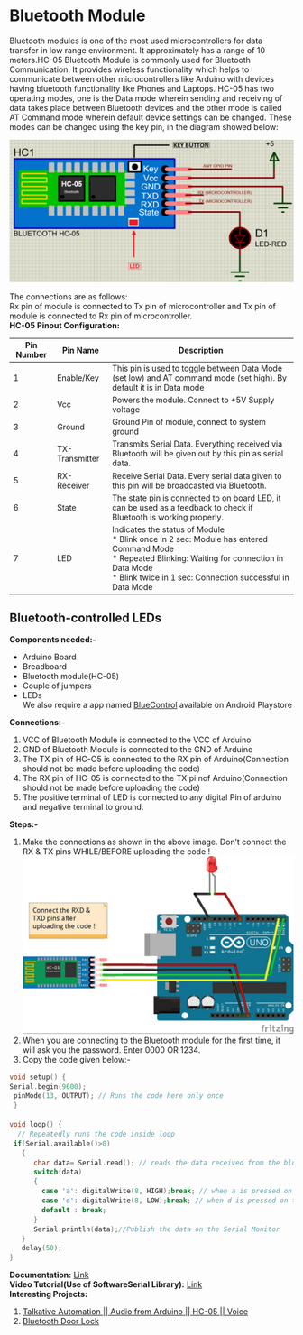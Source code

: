 # Bluetooth Module
Bluetooth modules is one of the most used microcontrollers for data transfer in low range environment. It approximately has a range of 10 meters.HC-05 Bluetooth Module is commonly used for Bluetooth Communication. It provides wireless functionality which helps to communicate between other microcontrollers like Arduino with devices having bluetooth functionality like Phones and Laptops.
HC-05 has two operating modes, one is the Data mode wherein sending and receiving of data takes place between Bluetooth devices and the other mode is called AT Command mode wherein default device settings can be changed. These modes can be changed using the key pin, in the diagram showed below:

![HC-05 Pinout](images/HC-05-Bluetooth-Module-pinout.png)

The connections are as follows: <br> 
Rx pin of module is connected to Tx pin of microcontroller and Tx pin of module is connected to Rx pin of microcontroller.<br>
**HC-05 Pinout Configuration:** <br>


|Pin Number|Pin Name|Description|
|---|---|---|
|1             |Enable/Key  |This pin is used to toggle between Data Mode (set low) and AT command mode (set high). By default it is in Data mode|
|2             |Vcc         |Powers the module. Connect to +5V Supply voltage|
|3             |Ground      |Ground Pin of module, connect to system ground|
|4             |TX-Transmitter|Transmits Serial Data. Everything received via Bluetooth will be given out by this pin as serial data.|
|5             |RX-Receiver |Receive Serial Data. Every serial data given to this pin will be broadcasted via Bluetooth.|
|6             |State       |The state pin is connected to on board LED, it can be used as a feedback to check if Bluetooth is working properly.|
|7             |LED         |Indicates the status of Module<br>\* Blink once in 2 sec: Module has entered Command Mode<br>\* Repeated Blinking: Waiting for connection in Data Mode<br>\* Blink twice in 1 sec: Connection successful in Data Mode|


## Bluetooth-controlled LEDs
**Components needed:-**<br>
* Arduino Board<br>
* Breadboard<br>
* Bluetooth module(HC-05)<br>
* Couple of jumpers<br>
* LEDs<br>
We also require a app named [BlueControl](https://play.google.com/store/apps/details?id=com.helektrika.bluecontrol) available on Android Playstore

**Connections:-**<br>
1. VCC of Bluetooth Module is connected to the VCC of Arduino<br>
2. GND of Bluetooth Module is connected to the GND of Arduino<br>
3. The TX pin of HC-O5 is connected to the RX pin of Arduino(Connection should not be made before uploading the code)<br>
4. The RX pin of HC-05 is connected to the TX pi nof Arduino(Connection should not be made before uploading the code)<br>
5. The positive terminal of LED is connected to any digital Pin of arduino and negative terminal to ground.<br>

**Steps:-**<br>
1. Make the connections as shown in the above image. Don’t connect the RX & TX pins WHILE/BEFORE  uploading the code !<br>
![image](images/bluetooh_connetion.jpg)
2. When you are connecting to the Bluetooth module for the first time, it will ask you the password. Enter 0000 OR 1234.<br>
3. Copy the code given below:-<br>
```cpp
void setup() {
Serial.begin(9600);
 pinMode(13, OUTPUT); // Runs the code here only once
 }
 
void loop() {
  // Repeatedly runs the code inside loop
 if(Serial.available()>0)
   {     
      char data= Serial.read(); // reads the data received from the bluetooth module
      switch(data)
      {
        case 'a': digitalWrite(8, HIGH);break; // when a is pressed on the app on your smart phone
        case 'd': digitalWrite(8, LOW);break; // when d is pressed on the app on your smart phone
        default : break;
      }
      Serial.println(data);//Publish the data on the Serial Monitor
   }
   delay(50);
}
```
**Documentation:** [Link](https://www.auselectronicsdirect.com.au/assets/files/TA0031%20BlueTooth%20HC-05%20Module.pdf)<br>
**Video Tutorial(Use of SoftwareSerial Library):** [Link](https://www.youtube.com/watch?v=coQzJGPfXnk)<br>
**Interesting Projects:**<br>
1. [Talkative Automation || Audio from Arduino || HC-05 || Voice](https://create.arduino.cc/projecthub/Vishalsoniindia/talkative-automation-audio-from-arduino-hc-05-voice-031b06?ref=tag&ref_id=hc-05&offset=6)<br>
2. [Bluetooth Door Lock](https://create.arduino.cc/projecthub/munir03125344286/bluetooth-door-lock-6e708c?ref=tag&ref_id=hc-05&offset=1)<br>
